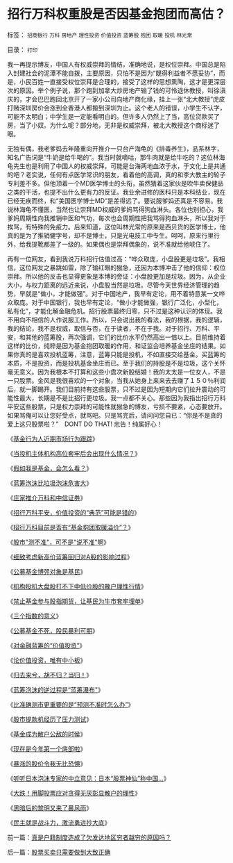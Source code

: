 # 招行万科权重股是否因基金抱团而高估？

标签： `招商银行` `万科` `房地产` `理性投资` `价值投资` `蓝筹股` `抱团` `取暖` `投机` `林光常` 

目录： `打印`

我一再提示博友，中国人有权威崇拜的情结，准确地说，是权位崇拜。中国总是陷入封建社会的泥潭不能自拨，主要原因，只怕不是因为“既得利益者不愿妥协”，而是，小民百姓一直接受权位崇拜是合理的，接受了这样的思想熏陶，这才是更深层次的原因。举个例子说，那个跑到加拿大炒房地产输了钱的可怜退休教授，叫徐滇庆的，才会巴巴跑回北京开了一家小公司向地产商化缘，挂上一张“北大教授”虎皮打赌深圳房价会涨到全香港人都搬到深圳为止。这个老人的错误，小学生不认字，可能不太明白；中学生是一定能看明白的。但许多人仍然上了当，高位贷款买了房，当了小奴。为什么呢？部分地，无非是权威崇拜，被北大教授这个商标迷了眼。



无独有偶，我老爹妈去年隆重向开推介一只台产海龟的《排毒养生》，品系林字，知名广告词是“牛奶是给牛喝的”。我当时就嘀咕，那牛肉就是给牛吃的？这位林海龟先生也是利用了中国人的权威崇拜，可能是台海两地血浓于水，于文化上是共通的吧？老实说，任何有点医学常识的朋友，看着他的高调，真的和李大教主的轮子专利差不多。但他顶着一个MD医学博士的头衔，虽然猜着这家伙是吹牛卖保健品之类的干活，也提不出什么更有力的反证。我业余进修的医科只是本科结业，现在已经无疾而终，和“美国医学博士MD”是差得远了。要说服爹妈还真是不容易。我说林海龟不懂医，当然也让崇拜MD权威的爹妈骂得狗血淋头。各位也别担心，我爹妈周期性向我推销中医和气功，每次也会周期性把我骂得狗血淋头，所以我对于挨骂，有特殊的免疫力。后来知道，这位叫林光常的原来是西贝货的医学博士，他真的是为了推销健字号，却不是博士，只是光电技工中专生。呵呵，原来行里行外，给我提靴都差了一级的。如果偶也是崇拜偶象的，说不准就给他唬住了。



再有一位网友，看到我说万科招行估值过高：“哗众取庞，小盘股更是垃圾”。我相信，这位网友之暴跳如雷，除了输红眼的猴急，还因为本博冲击了他的信仰：权位崇拜。所以他的反击也显得更象是本博的旁证：小盘股更加是垃圾。因为，从企业大小，与权力距离的远近来说，小盘股当然是垃圾。尽管今天世界经济管理的趋势，早就是“做小，才能做强”。对于中国地产，我早有定论，用不着特意某一文哗众取庞。对于中国银行，我也早有定论，“做小才能做强，银行广泛化，小型化，私有化”，才能化解金融危机。招行股票最终归零，只不过是这种认识的体现。我不用向不相信的人作说服工作。所以，只会说出我的看法，我的根据，我的逻辑，我的结论，我不是权威，取信与否，在于读者，不在于我。对于招行、万科、平安，和其他的蓝筹股，再次强调，它们的比价水平仍然高出一倍以上。目前维持着这样的比价，纯粹是因为基金抱团取暖的作用，和证监会培养基金坐庄的结果。如果你真的是喜欢投机蓝筹，注意，蓝筹只能是投机，不如直接交给基金。买蓝筹的本质，不是投资，而是投机基金坐庄而已。至于我们的持股是不是垃圾，这个关怀毫无意义。因为我根本不打算和这些小盘次新股结婚！我的太太是一位女人，不是一只股票。金风是我很喜欢的一个对象，当我从她身上来来去去赚了１５０％利润后，就一脚踢开。我们目前持有这些股票，只不过是因为短期内它们拉升震动的可能性最大，长期是不是比招行更垃圾。我一点都不关心。那些因为我指出招行万科平安这些股票，只是权力崇拜的可能性就猴急的博友，亏损不要紧，心态要放开。如果骂俺可以让您好受点，就骂吧。只是骂完后，请问问您自已：“你是不是真的爱上这只股票啦？”　DONT
DO THAT! 忠告！纯属好心！

《[基金行为人近期市场行为跟踪](../../../2007/9/15/基金行为人近期市场行为跟踪.md)》

《[当投机主体机构高位套牢后会出现什么情况？](../../../2007/9/2/当投机主体机构高位套牢后会出现什么情况？.md)》

《[假如我是基金，会怎么看？](../../../2008/10/30/假如我是基金，会怎么看？.md)》

《[蓝筹泡沫比垃圾泡沫危害大](../../../2007/9/1/蓝筹泡沫比垃圾泡沫危害大.md)》

《[庄家推介万科和中信证券](../../../2007/9/1/庄家为什么推介中信和万科.md)》

《[招行万科平安，价值投资的“典范”可能是错的](../../../2008/7/3/招行万科平安价值投资只怕其实难符.md)》

《[招行万科目前是否有“基金抱团取暖溢价”？](../../../2008/7/8/招行万科权重股是否因基金抱团而高估？.md)》

《[股市"测不准"，可不是"说不准"啊](../../../2008/7/9/股票买卖只需要做到大致正确.md)》

《[细致考虑新高价蓝筹回归对A股的影响过程](../../../2007/9/24/细致考虑新高价蓝筹回归对A股的影响过程.md)》

《[公募基金博羿对象是基民](../../../2007/9/27/公募基金博羿对象是基民.md)》

《[机构投机大盘股打不下中低价股的散户理性行情](../../../2007/8/29/机构投机大盘股打不下中低价股的散户理性行情.md)》

《[禁止基金参与股指期货，让基民为牛市套牢埋单](../../../2007/11/10/禁止基金参与股指期货，让基民为牛市套牢埋单.md)》

《[三个指数的意义](../../../2007/11/6/三个指数的代表意义.md)》

《[公募基金不死，股民暴利可期](../../../2008/4/24/公募基金不死，股民暴利可期.md)》

《[对金融蓝筹的“价值投资”](../../../2008/4/6/对金融蓝筹的“价值投资”，可能是恶劣的卖国行为.md)》

《[论价值投资，唯有中小板](../../../2008/4/3/论价值投资，唯有中小盘.md)》

《[归去来兮，胡不归？当归！](../../../2008/3/20/房地产金融股高出国际平均估值水平几十倍.md)》

《[蓝筹泡沫的逆过程是“蓝筹瀑布"](../../../2008/3/14/蓝筹投机后果严重.md)》

《[比准确测市更重要的是“预测不准时怎么办”](../../../2008/3/4/比准确测市更重要的是“预测不准时怎么办”.md)》

《[股市提款机经历了压力测试](../../../2008/2/22/不放弃汇率操纵，经济不会好转.md)》

《[基金成为散户公敌的时侯](../../../2008/2/1/基金机构控制了整个市场，股市理性了吗？.md)》

《[现在是今年第一个底部啦](../../../2008/1/26/大陆陷在香港的资金上策斩仓出局.md)》

《[暴涨的股价令我无比恐惧](../../../2008/1/10/暴涨的股价令我无比恐惧.md)》

《[听听日本泡沫专家的中立意见：日本“股票神仙”称中国…](../../../2007/11/21/股神看中国股市.md)》

《[大跌！用脚投票应对贪得无厌彰显散户的理性](../../../2007/11/17/地方财政危机催生苛政？.md)》

《[黑暗后的黎明又来了暴风雨](../../../2008/6/27/市场经济离中国太远了.md)》

《[民主就是战斗力，激流勇进抄大底](../../../2008/6/24/民主就是战斗力.md)》





前一篇：[真是户籍制度造成了欠发达地区穷者越穷的原因吗？](../../../2008/7/7/真是户籍制度造成了欠发达地区穷者越穷的原因吗？.md)

后一篇：[股票买卖只需要做到大致正确](../../../2008/7/9/股票买卖只需要做到大致正确.md)